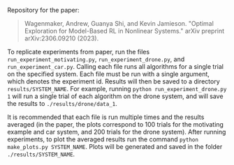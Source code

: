 Repository for the paper:

> Wagenmaker, Andrew, Guanya Shi, and Kevin Jamieson. "Optimal Exploration for Model-Based RL in Nonlinear Systems." arXiv preprint arXiv:2306.09210 (2023).

To replicate experiments from paper, run the files `run_experiment_motivating.py`, `run_experiment_drone.py`, and `run_experiment_car.py`. Calling each file runs all algorithms for a single trial on the specified system. Each file must be run with a single argument, which denotes the experiment id. Results will then be saved to a directory `results/SYSTEM_NAME`. For example, running `python run_experiment_drone.py 1` will run a single trial of each algorithm on the drone system, and will save the results to `./results/drone/data_1`.

It is recommended that each file is run multiple times and the results averaged (in the paper, the plots correspond to 100 trials for the motivating example and car system, and 200 trials for the drone system). After running experiments, to plot the averaged results run the command `python make_plots.py SYSTEM_NAME`. Plots will be generated and saved in the folder `./results/SYSTEM_NAME`. 
